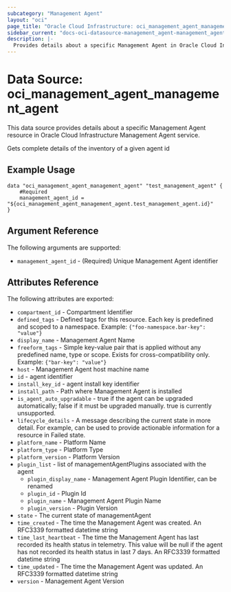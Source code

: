 ```yaml
---
subcategory: "Management Agent"
layout: "oci"
page_title: "Oracle Cloud Infrastructure: oci_management_agent_management_agent"
sidebar_current: "docs-oci-datasource-management_agent-management_agent"
description: |-
  Provides details about a specific Management Agent in Oracle Cloud Infrastructure Management Agent service
---
```


# Data Source: oci_management_agent_management_agent
This data source provides details about a specific Management Agent resource in Oracle Cloud Infrastructure Management Agent service.

Gets complete details of the inventory of a given agent id

## Example Usage

```hcl
data "oci_management_agent_management_agent" "test_management_agent" {
	#Required
	management_agent_id = "${oci_management_agent_management_agent.test_management_agent.id}"
}
```

## Argument Reference

The following arguments are supported:

* `management_agent_id` - (Required) Unique Management Agent identifier


## Attributes Reference

The following attributes are exported:

* `compartment_id` - Compartment Identifier
* `defined_tags` - Defined tags for this resource. Each key is predefined and scoped to a namespace. Example: `{"foo-namespace.bar-key": "value"}` 
* `display_name` - Management Agent Name
* `freeform_tags` - Simple key-value pair that is applied without any predefined name, type or scope. Exists for cross-compatibility only. Example: `{"bar-key": "value"}` 
* `host` - Management Agent host machine name
* `id` - agent identifier
* `install_key_id` - agent install key identifier
* `install_path` - Path where Management Agent is installed
* `is_agent_auto_upgradable` - true if the agent can be upgraded automatically; false if it must be upgraded manually. true is currently unsupported.
* `lifecycle_details` - A message describing the current state in more detail. For example, can be used to provide actionable information for a resource in Failed state.
* `platform_name` - Platform Name
* `platform_type` - Platform Type
* `platform_version` - Platform Version
* `plugin_list` - list of managementAgentPlugins associated with the agent
	* `plugin_display_name` - Management Agent Plugin Identifier, can be renamed
	* `plugin_id` - Plugin Id
	* `plugin_name` - Management Agent Plugin Name
	* `plugin_version` - Plugin Version
* `state` - The current state of managementAgent
* `time_created` - The time the Management Agent was created. An RFC3339 formatted datetime string
* `time_last_heartbeat` - The time the Management Agent has last recorded its health status in telemetry. This value will be null if the agent has not recorded its health status in last 7 days. An RFC3339 formatted datetime string
* `time_updated` - The time the Management Agent was updated. An RFC3339 formatted datetime string
* `version` - Management Agent Version

